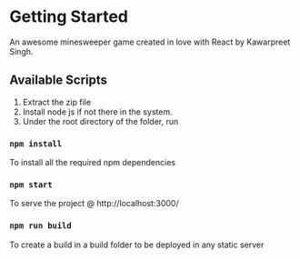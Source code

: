 # Getting Started 

An awesome minesweeper game created in love with React by Kawarpreet Singh.
## Available Scripts

1. Extract the zip file
2. Install node js if not there in the system.
3. Under the root directory of the folder, run
### `npm install`

To install all the required npm dependencies

### `npm start`

To serve the project @ http://localhost:3000/

### `npm run build`

To create a build in a build folder to be deployed in any static server